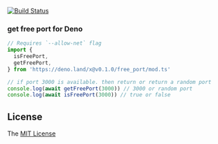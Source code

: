 [![Build Status](https://github.com/axetroy/deno_free_port/workflows/test/badge.svg)](https://github.com/axetroy/deno_free_port/actions)

### get free port for Deno

```ts
// Requires `--allow-net` flag
import {
  isFreePort,
  getFreePort,
} from 'https://deno.land/x@v0.1.0/free_port/mod.ts'

// if port 3000 is available. then return or return a random port
console.log(await getFreePort(3000)) // 3000 or random port
console.log(await isFreePort(3000)) // true or false
```

## License

The [MIT License](LICENSE)
